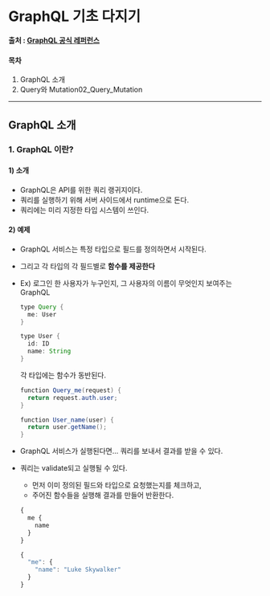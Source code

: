 # GraphQL 기초 다지기

 **출처 : [GraphQL 공식 레퍼런스](https://graphql.github.io/learn)**

#### 목차

1. GraphQL 소개
2. Query와 Mutation02_Query_Mutation

___

## GraphQL 소개

### 1. GraphQL 이란?

#### 1) 소개

- GraphQL은 API를 위한 쿼리 랭귀지이다.
- 쿼리를 실행하기 위해 서버 사이드에서 runtime으로 돈다.
- 쿼리에는 미리 지정한 타입 시스템이 쓰인다.



#### 2) 예제

- GraphQL 서비스는 특정 타입으로 필드를 정의하면서 시작된다.

- 그리고 각 타입의 각 필드별로 **함수를 제공한다** 

- Ex) 로그인 한 사용자가 누구인지, 그 사용자의 이름이 무엇인지 보여주는 GraphQL

  ```java
  type Query {
    me: User
  }
  
  type User {
    id: ID
    name: String
  }
  ```

  각 타입에는 함수가 동반된다.

  ```java
  function Query_me(request) {
    return request.auth.user;
  }
  
  function User_name(user) {
    return user.getName();
  }
  ```

- GraphQL 서비스가 실행된다면... 쿼리를 보내서 결과를 받을 수 있다.

- 쿼리는 validate되고 실행될 수 있다.

  - 먼저 이미 정의된 필드와 타입으로 요청했는지를 체크하고,
  - 주어진 함수들을 실행해 결과를 만들어 반환한다.

  ```javascript
  {
    me {
      name
    }
  }
  
  {
    "me": {
      "name": "Luke Skywalker"
    }
  }
  ```
